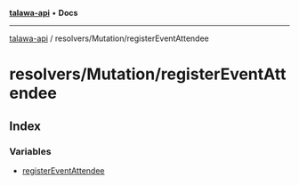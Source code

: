 [**talawa-api**](../../../README.md) • **Docs**

***

[talawa-api](../../../modules.md) / resolvers/Mutation/registerEventAttendee

# resolvers/Mutation/registerEventAttendee

## Index

### Variables

- [registerEventAttendee](variables/registerEventAttendee.md)
